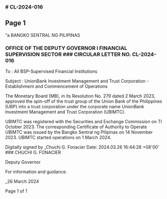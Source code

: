 ### # CL-2024-016

## Page 1

“a BANGKO SENTRAL NG PILIPINAS

### OFFICE OF THE DEPUTY GOVERNOR I FINANCIAL SUPERVISION SECTOR ### CIRCULAR LETTER NO. CL-2024- 016

To : All BSP-Supervised Financial Institutions

Subject : UnionBank Investment Management and Trust Corporation - Establishment and Commencement of Operations

The Monetary Board (MB), in its Resolution No. 279 dated 2 March 2023, approved the spin-off of the trust group of the Union Bank of the Philippines (UBP) into a trust corporation under the corporate name UnionBank Investment Management and Trust Corporation (UBIMTC).

UBIMTC was registered with the Securities and Exchange Commission on Tl October 2023. The corresponding Certificate of Authority to Operate UBIMTC was issued by the Bangko Sentral ng Pilipinas on 14 November 2023. UBIMTC started operations on 1 March 2024.

Digitally signed by _Chuchi G. Fonacier Date: 2024.03.26 16:44:28 +08'00' ### CHUCHI G. FONACIER

Deputy Governor

For information and guidance.

_26 March 2024

Page 1 of 1 